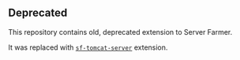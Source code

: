 ## Deprecated

This repository contains old, deprecated extension to Server Farmer.

It was replaced with [`sf-tomcat-server`](https://github.com/serverfarmer/sf-tomcat-server) extension.
